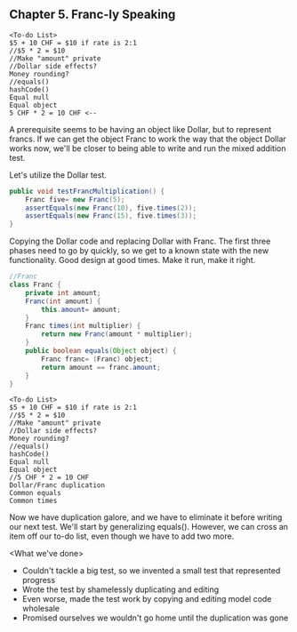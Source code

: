 ## Chapter 5. Franc-ly Speaking


```
<To-do List>
$5 + 10 CHF = $10 if rate is 2:1 
//$5 * 2 = $10
//Make "amount" private 
//Dollar side effects? 
Money rounding? 
//equals()
hashCode()
Equal null
Equal object
5 CHF * 2 = 10 CHF <--
```

A prerequisite seems to be having an object like Dollar, but to represent francs. If we can get the object Franc to work the way that the object Dollar works now, we'll be closer to being able to write and run the mixed addition test.

Let's utilize the Dollar test.
```java
public void testFrancMultiplication() { 
    Franc five= new Franc(5);
    assertEquals(new Franc(10), five.times(2)); 
    assertEquals(new Franc(15), five.times(3));
}
```

Copying the Dollar code and replacing Dollar with Franc.
The first three phases need to go by quickly, so we get to a known state with the new functionality.
Good design at good times. Make it run, make it right.

```java
//Franc
class Franc {
    private int amount; 
    Franc(int amount) {
        this.amount= amount; 
    }
    Franc times(int multiplier) {
        return new Franc(amount * multiplier); 
    }
    public boolean equals(Object object) { 
        Franc franc= (Franc) object; 
        return amount == franc.amount;
    } 
}
```

```
<To-do List>
$5 + 10 CHF = $10 if rate is 2:1 
//$5 * 2 = $10
//Make "amount" private 
//Dollar side effects? 
Money rounding? 
//equals()
hashCode()
Equal null
Equal object
//5 CHF * 2 = 10 CHF
Dollar/Franc duplication 
Common equals 
Common times
```
Now we have duplication galore, and we have to eliminate it before writing our next test. 
We'll start by generalizing equals(). However, we can cross an item off our to-do list, even though we have to add two more.

<What we've done>
* Couldn't tackle a big test, so we invented a small test that represented progress 
* Wrote the test by shamelessly duplicating and editing
* Even worse, made the test work by copying and editing model code wholesale 
* Promised ourselves we wouldn't go home until the duplication was gone
